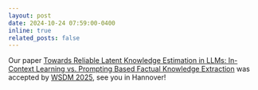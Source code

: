 ```yaml
---
layout: post
date: 2024-10-24 07:59:00-0400
inline: true
related_posts: false
---
```


Our paper [Towards Reliable Latent Knowledge Estimation in LLMs: In-Context Learning vs. Prompting Based Factual Knowledge Extraction](https://arxiv.org/abs/2404.12957) was accepted by [WSDM 2025](https://www.wsdm-conference.org/2025/), see you in Hannover!
